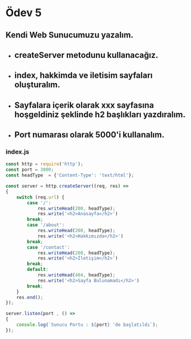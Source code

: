 
# Ödev 5
## Kendi Web Sunucumuzu yazalım.
* ## createServer metodunu kullanacağız.
* ## index, hakkimda ve iletisim sayfaları oluşturalım.
* ## Sayfalara içerik olarak xxx sayfasına hoşgeldiniz şeklinde h2 başlıkları yazdıralım.
* ## Port numarası olarak 5000'i kullanalım.

### index.js
```Javascript
const http = require('http');
const port = 3000;
const headType  = {'Content-Type': 'text/html'};

const server = http.createServer((req, res) => 
{
    switch (req.url) {
        case '/':
            res.writeHead(200, headType);
            res.write('<h2>Anasayfa</h2>')
        break;
        case '/about':
            res.writeHead(200, headType);
            res.write('<h2>Hakkımızda</h2>')
        break;
        case '/contact':
            res.writeHead(200, headType);
            res.write('<h2>İletişim</h2>')
        break;
        default:
            res.writeHead(404, headType);
            res.write('<h2>Sayfa Bulunamadı</h2>')
        break;
    }
    res.end();
});

server.listen(port , () =>
{
    console.log(`Sunucu Portu : ${port} 'de başlatıldı`);
});
```
